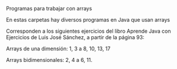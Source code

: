 Programas para trabajar con arrays

En estas carpetas hay diversos programas en Java que usan arrays

Corresponden a los siguientes ejercicios del libro Aprende Java con Ejercicios de Luis José Sánchez,
a partir de la página 93:

Arrays de una dimensión: 1, 3 a 8, 10, 13, 17

Arrays bidimensionales: 2, 4 a 6, 11.
